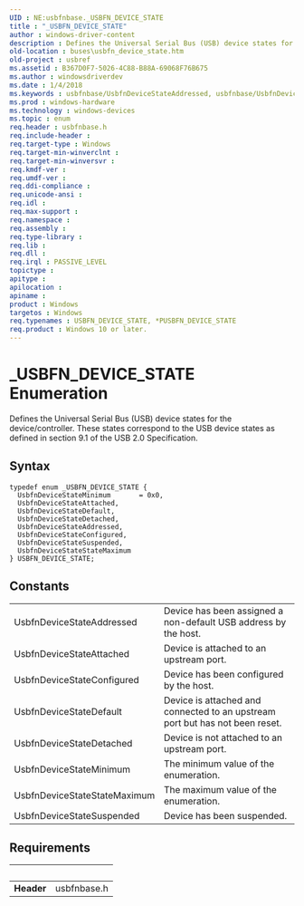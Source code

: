 ```yaml
---
UID : NE:usbfnbase._USBFN_DEVICE_STATE
title : "_USBFN_DEVICE_STATE"
author : windows-driver-content
description : Defines the Universal Serial Bus (USB) device states for the device/controller. These states correspond to the USB device states as defined in section 9.1 of the USB 2.0 Specification.
old-location : buses\usbfn_device_state.htm
old-project : usbref
ms.assetid : B367D0F7-5026-4C88-B88A-69068F76B675
ms.author : windowsdriverdev
ms.date : 1/4/2018
ms.keywords : usbfnbase/UsbfnDeviceStateAddressed, usbfnbase/UsbfnDeviceStateStateMaximum, UsbfnDeviceStateMinimum, USBFN_DEVICE_STATE, UsbfnDeviceStateDefault, UsbfnDeviceStateDetached, usbfnbase/USBFN_DEVICE_STATE, usbfnbase/UsbfnDeviceStateMinimum, usbfnbase/UsbfnDeviceStateDetached, _USBFN_DEVICE_STATE, usbfnbase/UsbfnDeviceStateDefault, UsbfnDeviceStateStateMaximum, USBFN_DEVICE_STATE enumeration [Buses], *PUSBFN_DEVICE_STATE, UsbfnDeviceStateAttached, UsbfnDeviceStateConfigured, usbfnbase/UsbfnDeviceStateAttached, usbfnbase/UsbfnDeviceStateConfigured, buses.usbfn_device_state, UsbfnDeviceStateAddressed, UsbfnDeviceStateSuspended, usbfnbase/UsbfnDeviceStateSuspended
ms.prod : windows-hardware
ms.technology : windows-devices
ms.topic : enum
req.header : usbfnbase.h
req.include-header : 
req.target-type : Windows
req.target-min-winverclnt : 
req.target-min-winversvr : 
req.kmdf-ver : 
req.umdf-ver : 
req.ddi-compliance : 
req.unicode-ansi : 
req.idl : 
req.max-support : 
req.namespace : 
req.assembly : 
req.type-library : 
req.lib : 
req.dll : 
req.irql : PASSIVE_LEVEL
topictype : 
apitype : 
apilocation : 
apiname : 
product : Windows
targetos : Windows
req.typenames : USBFN_DEVICE_STATE, *PUSBFN_DEVICE_STATE
req.product : Windows 10 or later.
---
```


# _USBFN_DEVICE_STATE Enumeration
Defines the Universal Serial Bus (USB) device states for the device/controller.  These states correspond to the USB device states as defined in section 9.1 of the USB 2.0 Specification.

## Syntax
````
typedef enum _USBFN_DEVICE_STATE { 
  UsbfnDeviceStateMinimum       = 0x0,
  UsbfnDeviceStateAttached,
  UsbfnDeviceStateDefault,
  UsbfnDeviceStateDetached,
  UsbfnDeviceStateAddressed,
  UsbfnDeviceStateConfigured,
  UsbfnDeviceStateSuspended,
  UsbfnDeviceStateStateMaximum
} USBFN_DEVICE_STATE;
````

## Constants

<table>

<tr>
<td>UsbfnDeviceStateAddressed</td>
<td>Device has been assigned a non-default USB address by the host.</td>
</tr>

<tr>
<td>UsbfnDeviceStateAttached</td>
<td>Device is attached to an upstream port.</td>
</tr>

<tr>
<td>UsbfnDeviceStateConfigured</td>
<td>Device has been configured by the host.</td>
</tr>

<tr>
<td>UsbfnDeviceStateDefault</td>
<td>Device is attached and connected to an upstream port but has not been reset.</td>
</tr>

<tr>
<td>UsbfnDeviceStateDetached</td>
<td>Device is not attached to an upstream port.</td>
</tr>

<tr>
<td>UsbfnDeviceStateMinimum</td>
<td>The minimum value of the enumeration.</td>
</tr>

<tr>
<td>UsbfnDeviceStateStateMaximum</td>
<td>The maximum value of the enumeration.</td>
</tr>

<tr>
<td>UsbfnDeviceStateSuspended</td>
<td>Device has been suspended.</td>
</tr>
</table>


## Requirements
| &nbsp; | &nbsp; |
| ---- |:---- |
| **Header** | usbfnbase.h |